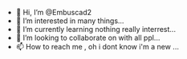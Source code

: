 - 👋 Hi, I’m @Embuscad2
- 👀 I’m interested in many things...
- 🌱 I’m currently learning nothing really interrest...
- 💞️ I’m looking to collaborate on with all ppl...
- 📫 How to reach me , oh i dont know i'm a new ...

<!---
Embuscad2/Embuscad2 is a ✨ special ✨ repository because its `README.md` (this file) appears on your GitHub profile.
You can click the Preview link to take a look at your changes.
--->
